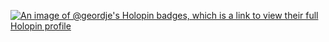 [![An image of @geordje's Holopin badges, which is a link to view their full Holopin profile](https://holopin.me/geordje)](https://holopin.io/@geordje)
